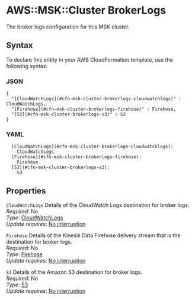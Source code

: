 # AWS::MSK::Cluster BrokerLogs<a name="aws-properties-msk-cluster-brokerlogs"></a>

The broker logs configuration for this MSK cluster\.

## Syntax<a name="aws-properties-msk-cluster-brokerlogs-syntax"></a>

To declare this entity in your AWS CloudFormation template, use the following syntax:

### JSON<a name="aws-properties-msk-cluster-brokerlogs-syntax.json"></a>

```
{
  "[CloudWatchLogs](#cfn-msk-cluster-brokerlogs-cloudwatchlogs)" : CloudWatchLogs,
  "[Firehose](#cfn-msk-cluster-brokerlogs-firehose)" : Firehose,
  "[S3](#cfn-msk-cluster-brokerlogs-s3)" : S3
}
```

### YAML<a name="aws-properties-msk-cluster-brokerlogs-syntax.yaml"></a>

```
  [CloudWatchLogs](#cfn-msk-cluster-brokerlogs-cloudwatchlogs): 
    CloudWatchLogs
  [Firehose](#cfn-msk-cluster-brokerlogs-firehose): 
    Firehose
  [S3](#cfn-msk-cluster-brokerlogs-s3): 
    S3
```

## Properties<a name="aws-properties-msk-cluster-brokerlogs-properties"></a>

`CloudWatchLogs`  <a name="cfn-msk-cluster-brokerlogs-cloudwatchlogs"></a>
Details of the CloudWatch Logs destination for broker logs\.  
*Required*: No  
*Type*: [CloudWatchLogs](aws-properties-msk-cluster-cloudwatchlogs.md)  
*Update requires*: [No interruption](https://docs.aws.amazon.com/AWSCloudFormation/latest/UserGuide/using-cfn-updating-stacks-update-behaviors.html#update-no-interrupt)

`Firehose`  <a name="cfn-msk-cluster-brokerlogs-firehose"></a>
Details of the Kinesis Data Firehose delivery stream that is the destination for broker logs\.  
*Required*: No  
*Type*: [Firehose](aws-properties-msk-cluster-firehose.md)  
*Update requires*: [No interruption](https://docs.aws.amazon.com/AWSCloudFormation/latest/UserGuide/using-cfn-updating-stacks-update-behaviors.html#update-no-interrupt)

`S3`  <a name="cfn-msk-cluster-brokerlogs-s3"></a>
Details of the Amazon S3 destination for broker logs\.  
*Required*: No  
*Type*: [S3](aws-properties-msk-cluster-s3.md)  
*Update requires*: [No interruption](https://docs.aws.amazon.com/AWSCloudFormation/latest/UserGuide/using-cfn-updating-stacks-update-behaviors.html#update-no-interrupt)